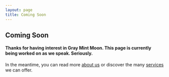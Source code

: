 ```yaml
---
layout: page
title: Coming Soon
---
```

<div class="text_center">
	<h2 class="text_charcoal">Coming Soon</h2>
	<h4>Thanks for having interest in Gray Mint Moon. This page is currently being worked on as we speak. Seriously.</h4>
	<p>In the meantime, you can read more <a href="/about">about us</a> or discover the many <a href="/services">services </a> we can offer.</p>
</div>
